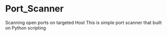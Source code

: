 # Port_Scanner
Scanning open ports on targeted Host
This is simple port scanner that built on Python scripting

